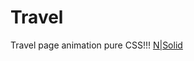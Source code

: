 # Travel
Travel page animation pure CSS!!!
[N|Solid](https://user-images.githubusercontent.com/124524999/226584783-92a27544-8407-4801-822a-5a4d8381dc54.png)


